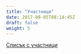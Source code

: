 ```yaml
---
title: "Участници"
date: 2017-08-05T08:14:45Z
draft: false
weight: 5
---
```

[Списък с участници](https://drive.google.com/open?id=1k7jOmLBC5oUUAxnVSCO7ZFxyLwbK21lMixCsOBw-XWM)
